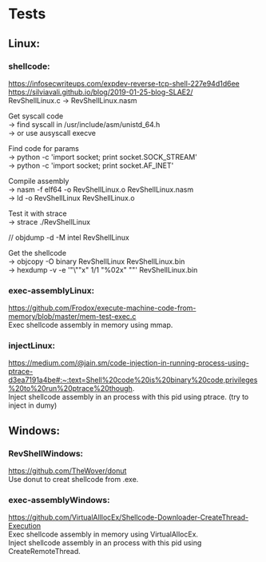 # Tests

## Linux:

### shellcode:
https://infosecwriteups.com/expdev-reverse-tcp-shell-227e94d1d6ee  
https://silviavali.github.io/blog/2019-01-25-blog-SLAE2/  
RevShellLinux.c -> RevShellLinux.nasm  

Get syscall code  
-> find syscall in /usr/include/asm/unistd_64.h  
-> or use ausyscall execve  

Find code for params  
-> python -c 'import socket; print socket.SOCK_STREAM'  
-> python -c 'import socket; print socket.AF_INET'  

Compile assembly   
-> nasm -f elf64 -o RevShellLinux.o RevShellLinux.nasm  
-> ld -o RevShellLinux RevShellLinux.o  

Test it with strace  
-> strace ./RevShellLinux  

// objdump -d -M intel RevShellLinux  

Get the shellcode  
-> objcopy -O binary RevShellLinux RevShellLinux.bin  
-> hexdump -v -e '"\\""x" 1/1 "%02x" ""' RevShellLinux.bin  

### exec-assemblyLinux:
https://github.com/Frodox/execute-machine-code-from-memory/blob/master/mem-test-exec.c  
Exec shellcode assembly in memory using mmap.

### injectLinux:
https://medium.com/@jain.sm/code-injection-in-running-process-using-ptrace-d3ea7191a4be#:~:text=Shell%20code%20is%20binary%20code,privileges%20to%20run%20ptrace%20though.  
Inject shellcode assembly in an process with this pid using ptrace. (try to inject in dumy)

## Windows:

### RevShellWindows:
https://github.com/TheWover/donut  
Use donut to creat shellcode from .exe.

### exec-assemblyWindows:
https://github.com/VirtualAlllocEx/Shellcode-Downloader-CreateThread-Execution  
Exec shellcode assembly in memory using VirtualAllocEx.   
Inject shellcode assembly in an process with this pid using CreateRemoteThread.


